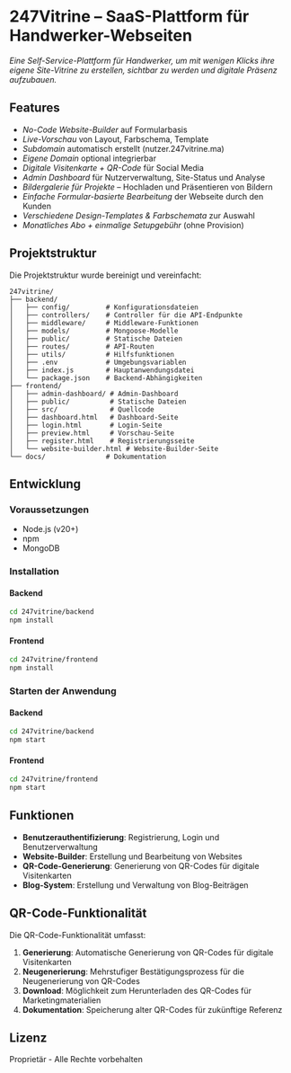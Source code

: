 # 247Vitrine – SaaS-Plattform für Handwerker-Webseiten

*Eine Self-Service-Plattform für Handwerker, um mit wenigen Klicks ihre eigene Site-Vitrine zu erstellen, sichtbar zu werden und digitale Präsenz aufzubauen.*

## Features

- *No-Code Website-Builder* auf Formularbasis
- *Live-Vorschau* von Layout, Farbschema, Template
- *Subdomain* automatisch erstellt (nutzer.247vitrine.ma)
- *Eigene Domain* optional integrierbar
- *Digitale Visitenkarte + QR-Code* für Social Media
- *Admin Dashboard* für Nutzerverwaltung, Site-Status und Analyse
- *Bildergalerie für Projekte* – Hochladen und Präsentieren von Bildern
- *Einfache Formular-basierte Bearbeitung* der Webseite durch den Kunden
- *Verschiedene Design-Templates & Farbschemata* zur Auswahl
- *Monatliches Abo + einmalige Setupgebühr* (ohne Provision)

## Projektstruktur

Die Projektstruktur wurde bereinigt und vereinfacht:

```
247vitrine/
├── backend/
│   ├── config/         # Konfigurationsdateien
│   ├── controllers/    # Controller für die API-Endpunkte
│   ├── middleware/     # Middleware-Funktionen
│   ├── models/         # Mongoose-Modelle
│   ├── public/         # Statische Dateien
│   ├── routes/         # API-Routen
│   ├── utils/          # Hilfsfunktionen
│   ├── .env            # Umgebungsvariablen
│   ├── index.js        # Hauptanwendungsdatei
│   └── package.json    # Backend-Abhängigkeiten
├── frontend/
│   ├── admin-dashboard/ # Admin-Dashboard
│   ├── public/          # Statische Dateien
│   ├── src/             # Quellcode
│   ├── dashboard.html   # Dashboard-Seite
│   ├── login.html       # Login-Seite
│   ├── preview.html     # Vorschau-Seite
│   ├── register.html    # Registrierungsseite
│   └── website-builder.html # Website-Builder-Seite
└── docs/               # Dokumentation
```

## Entwicklung

### Voraussetzungen

- Node.js (v20+)
- npm
- MongoDB

### Installation

#### Backend

```bash
cd 247vitrine/backend
npm install
```

#### Frontend

```bash
cd 247vitrine/frontend
npm install
```

### Starten der Anwendung

#### Backend

```bash
cd 247vitrine/backend
npm start
```

#### Frontend

```bash
cd 247vitrine/frontend
npm start
```

## Funktionen

- **Benutzerauthentifizierung**: Registrierung, Login und Benutzerverwaltung
- **Website-Builder**: Erstellung und Bearbeitung von Websites
- **QR-Code-Generierung**: Generierung von QR-Codes für digitale Visitenkarten
- **Blog-System**: Erstellung und Verwaltung von Blog-Beiträgen

## QR-Code-Funktionalität

Die QR-Code-Funktionalität umfasst:

1. **Generierung**: Automatische Generierung von QR-Codes für digitale Visitenkarten
2. **Neugenerierung**: Mehrstufiger Bestätigungsprozess für die Neugenerierung von QR-Codes
3. **Download**: Möglichkeit zum Herunterladen des QR-Codes für Marketingmaterialien
4. **Dokumentation**: Speicherung alter QR-Codes für zukünftige Referenz

## Lizenz

Proprietär - Alle Rechte vorbehalten
